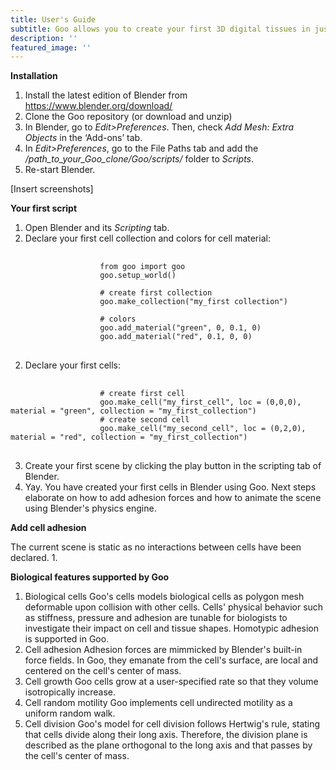 ```yaml
---
title: User's Guide
subtitle: Goo allows you to create your first 3D digital tissues in just a few clicks.
description: ''
featured_image: ''
---
```


<b>Installation</b>

1. Install the latest edition of Blender from <a href="https://www.blender.org/download/">https://www.blender.org/download/</a>
2. Clone the Goo repository (or download and unzip)
3. In Blender, go to <i>Edit>Preferences</i>. Then, check <i>Add Mesh: Extra Objects</i> in the ‘Add-ons’ tab. 
4. In <i>Edit>Preferences</i>, go to the File Paths tab and add the <i>/path_to_your_Goo_clone/Goo/scripts/</i> folder to <i>Scripts</i>. 
5. Re-start Blender. 

[Insert screenshots]

<b>Your first script</b>

1. Open Blender and its <i>Scripting</i> tab. 
2. Declare your first cell collection and colors for cell material:
<pre>
    <code class="language-python">             
                    from goo import goo 
                    goo.setup_world() <br>
                    # create first collection
                    goo.make_collection("my_first collection")

                    # colors 
                    goo.add_material("green", 0, 0.1, 0)
                    goo.add_material("red", 0.1, 0, 0)
    </code> 
</pre>

2. Declare your first cells: <br>
<pre>
    <code class="language-python">             
                    # create first cell
                    goo.make_cell("my_first_cell", loc = (0,0,0), material = "green", collection = "my_first_collection")
                    # create second cell
                    goo.make_cell("my_second_cell", loc = (0,2,0), material = "red", collection = "my_first_collection")
    </code> 
</pre>


3. Create your first scene by clicking the play button in the scripting tab of Blender. 
4. Yay. You have created your first cells in Blender using Goo. Next steps elaborate on how to add adhesion forces and how to animate the scene using Blender's physics engine. 

<b>Add cell adhesion</b>

The current scene is static as no interactions between cells have been declared. 
1. 

<b>Biological features supported by Goo</b>

1. Biological cells
Goo's cells models biological cells as polygon mesh deformable upon collision with other cells. Cells' physical behavior such as stiffness, pressure and adhesion are tunable for biologists to investigate their impact on cell and tissue shapes. Homotypic adhesion is supported in Goo. 
2. Cell adhesion
Adhesion forces are mimmicked by Blender's built-in force fields. In Goo, they emanate from the cell's surface, are local and centered on the cell's center of mass. 
3. Cell growth 
Goo cells grow at a user-specified rate so that they volume isotropically increase. 
4. Cell random motility
Goo implements cell undirected motility as a uniform random walk. 
5. Cell division
Goo's model for cell division follows Hertwig's rule, stating that cells divide along their long axis. Therefore, the division plane is described as the plane orthogonal to the long axis and that passes by the cell's center of mass. 
